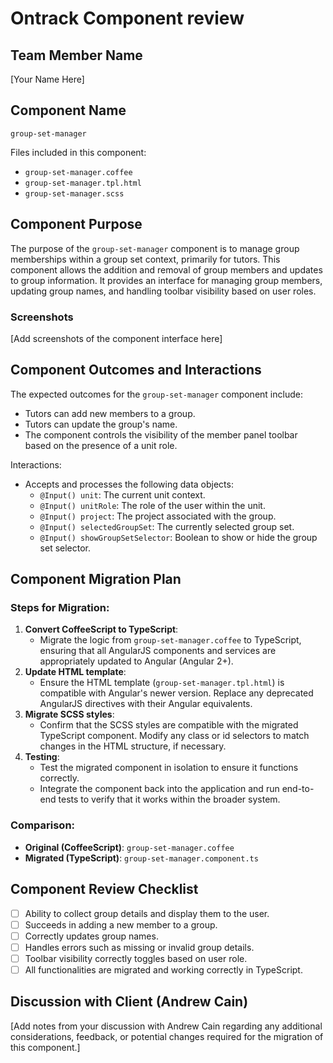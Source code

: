 
# Ontrack Component review

## Team Member Name

[Your Name Here]

## Component Name

`group-set-manager`

Files included in this component:
- `group-set-manager.coffee`
- `group-set-manager.tpl.html`
- `group-set-manager.scss`

## Component Purpose

The purpose of the `group-set-manager` component is to manage group memberships within a group set context, primarily for tutors. This component allows the addition and removal of group members and updates to group information. It provides an interface for managing group members, updating group names, and handling toolbar visibility based on user roles.

### Screenshots

[Add screenshots of the component interface here]

## Component Outcomes and Interactions

The expected outcomes for the `group-set-manager` component include:
- Tutors can add new members to a group.
- Tutors can update the group's name.
- The component controls the visibility of the member panel toolbar based on the presence of a unit role.

Interactions:
- Accepts and processes the following data objects:
  - `@Input() unit`: The current unit context.
  - `@Input() unitRole`: The role of the user within the unit.
  - `@Input() project`: The project associated with the group.
  - `@Input() selectedGroupSet`: The currently selected group set.
  - `@Input() showGroupSetSelector`: Boolean to show or hide the group set selector.

## Component Migration Plan

### Steps for Migration:
1. **Convert CoffeeScript to TypeScript**:
   - Migrate the logic from `group-set-manager.coffee` to TypeScript, ensuring that all AngularJS components and services are appropriately updated to Angular (Angular 2+).
2. **Update HTML template**:
   - Ensure the HTML template (`group-set-manager.tpl.html`) is compatible with Angular's newer version. Replace any deprecated AngularJS directives with their Angular equivalents.
3. **Migrate SCSS styles**:
   - Confirm that the SCSS styles are compatible with the migrated TypeScript component. Modify any class or id selectors to match changes in the HTML structure, if necessary.
4. **Testing**:
   - Test the migrated component in isolation to ensure it functions correctly.
   - Integrate the component back into the application and run end-to-end tests to verify that it works within the broader system.

### Comparison:
- **Original (CoffeeScript)**: `group-set-manager.coffee`
- **Migrated (TypeScript)**: `group-set-manager.component.ts`

## Component Review Checklist

- [ ] Ability to collect group details and display them to the user.
- [ ] Succeeds in adding a new member to a group.
- [ ] Correctly updates group names.
- [ ] Handles errors such as missing or invalid group details.
- [ ] Toolbar visibility correctly toggles based on user role.
- [ ] All functionalities are migrated and working correctly in TypeScript.

## Discussion with Client (Andrew Cain)

[Add notes from your discussion with Andrew Cain regarding any additional considerations, feedback, or potential changes required for the migration of this component.]
